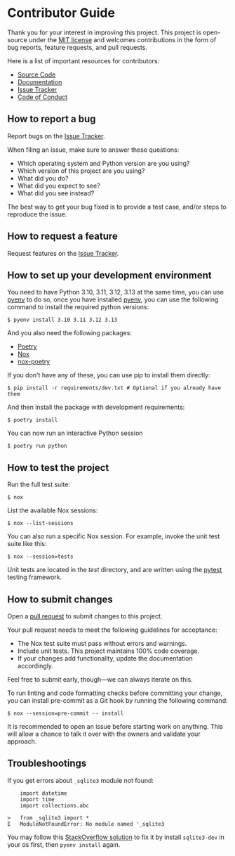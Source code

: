 # Contributor Guide

Thank you for your interest in improving this project.
This project is open-source under the [MIT license] and
welcomes contributions in the form of bug reports, feature requests, and pull requests.

Here is a list of important resources for contributors:

- [Source Code]
- [Documentation]
- [Issue Tracker]
- [Code of Conduct]

[mit license]: https://opensource.org/licenses/MIT
[source code]: https://github.com/JasperSui/fastapi-injectable
[documentation]: https://fastapi-injectable.readthedocs.io/
[issue tracker]: https://github.com/JasperSui/fastapi-injectable/issues

## How to report a bug

Report bugs on the [Issue Tracker].

When filing an issue, make sure to answer these questions:

- Which operating system and Python version are you using?
- Which version of this project are you using?
- What did you do?
- What did you expect to see?
- What did you see instead?

The best way to get your bug fixed is to provide a test case,
and/or steps to reproduce the issue.

## How to request a feature

Request features on the [Issue Tracker].

## How to set up your development environment

You need to have Python 3.10, 3.11, 3.12, 3.13 at the same time, you can use [pyenv] to do so, once you have installed [pyenv], you can use the following command to install the required python versions:

```console
$ pyenv install 3.10 3.11 3.12 3.13
```

And you also need the following packages:

- [Poetry]
- [Nox]
- [nox-poetry]


If you don't have any of these, you can use pip to install them directly:
```console
$ pip install -r requirements/dev.txt # Optional if you already have them
```

And then install the package with development requirements:

```console
$ poetry install
```

You can now run an interactive Python session

```console
$ poetry run python
```

[poetry]: https://python-poetry.org/
[nox]: https://nox.thea.codes/
[nox-poetry]: https://nox-poetry.readthedocs.io/
[pyenv]: https://github.com/pyenv/pyenv

## How to test the project

Run the full test suite:

```console
$ nox
```

List the available Nox sessions:

```console
$ nox --list-sessions
```

You can also run a specific Nox session.
For example, invoke the unit test suite like this:

```console
$ nox --session=tests
```

Unit tests are located in the _test_ directory,
and are written using the [pytest] testing framework.

[pytest]: https://pytest.readthedocs.io/

## How to submit changes

Open a [pull request] to submit changes to this project.

Your pull request needs to meet the following guidelines for acceptance:

- The Nox test suite must pass without errors and warnings.
- Include unit tests. This project maintains 100% code coverage.
- If your changes add functionality, update the documentation accordingly.

Feel free to submit early, though—we can always iterate on this.

To run linting and code formatting checks before committing your change, you can install pre-commit as a Git hook by running the following command:

```console
$ nox --session=pre-commit -- install
```

It is recommended to open an issue before starting work on anything.
This will allow a chance to talk it over with the owners and validate your approach.

## Troubleshootings

If you get errors about `_sqlite3` module not found:

```
    import datetime
    import time
    import collections.abc

>   from _sqlite3 import *
E   ModuleNotFoundError: No module named '_sqlite3
```

You may follow this [StackOverflow solution](https://stackoverflow.com/a/76266406) to fix it by install `sqlite3-dev` in your os first, then `pyenv install` again.

[pull request]: https://github.com/JasperSui/fastapi-injectable/pulls

<!-- github-only -->

[code of conduct]: CODE_OF_CONDUCT.md
